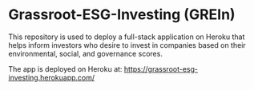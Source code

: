 # Grassroot-ESG-Investing (GREIn)
This repository is used to deploy a full-stack application on Heroku that helps inform investors who desire to invest in companies based on their environmental, social, and governance scores.

The app is deployed on Heroku at:
https://grassroot-esg-investing.herokuapp.com/
